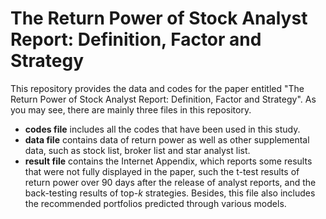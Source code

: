 # The Return Power of Stock Analyst Report: Definition, Factor and Strategy

This repository provides the data and codes for the paper entitled "The Return Power of Stock Analyst Report: Definition, Factor and Strategy". As you may see, there are mainly three files in this repository. 

- **codes file** includes all the codes that have been used in this study. 
- **data file** contains data of return power as well as other supplemental data, such as stock list, broker list and star analyst list. 
- **result file** contains the Internet Appendix, which reports some results that were not fully displayed in the paper, such the t-test results of return power over 90 days after the release of analyst reports, and the back-testing results of top-*k* strategies. Besides, this file also includes the recommended portfolios predicted through various models. 

